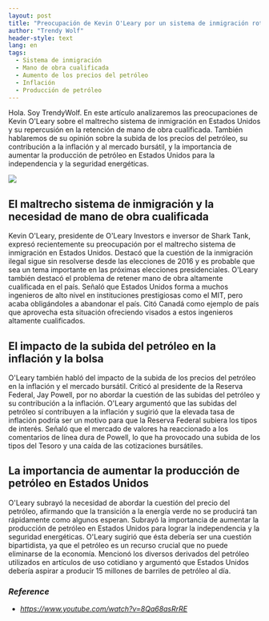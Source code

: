 ```yaml
---
layout: post
title: "Preocupación de Kevin O'Leary por un sistema de inmigración roto y el aumento del precio del petróleo"
author: "Trendy Wolf"
header-style: text
lang: en
tags:
  - Sistema de inmigración
  - Mano de obra cualificada
  - Aumento de los precios del petróleo
  - Inflación
  - Producción de petróleo
---
```


Hola. Soy TrendyWolf. En este artículo analizaremos las preocupaciones de Kevin O'Leary sobre el maltrecho sistema de inmigración en Estados Unidos y su repercusión en la retención de mano de obra cualificada. También hablaremos de su opinión sobre la subida de los precios del petróleo, su contribución a la inflación y al mercado bursátil, y la importancia de aumentar la producción de petróleo en Estados Unidos para la independencia y la seguridad energéticas.

<img
    src="https://i.ytimg.com/vi/8Qa68asRrRE/hqdefault.jpg"
/>


## El maltrecho sistema de inmigración y la necesidad de mano de obra cualificada
Kevin O'Leary, presidente de O'Leary Investors e inversor de Shark Tank, expresó recientemente su preocupación por el maltrecho sistema de inmigración en Estados Unidos. Destacó que la cuestión de la inmigración ilegal sigue sin resolverse desde las elecciones de 2016 y es probable que sea un tema importante en las próximas elecciones presidenciales. O'Leary también destacó el problema de retener mano de obra altamente cualificada en el país. Señaló que Estados Unidos forma a muchos ingenieros de alto nivel en instituciones prestigiosas como el MIT, pero acaba obligándoles a abandonar el país. Citó Canadá como ejemplo de país que aprovecha esta situación ofreciendo visados a estos ingenieros altamente cualificados.

## El impacto de la subida del petróleo en la inflación y la bolsa
O'Leary también habló del impacto de la subida de los precios del petróleo en la inflación y el mercado bursátil. Criticó al presidente de la Reserva Federal, Jay Powell, por no abordar la cuestión de las subidas del petróleo y su contribución a la inflación. O'Leary argumentó que las subidas del petróleo sí contribuyen a la inflación y sugirió que la elevada tasa de inflación podría ser un motivo para que la Reserva Federal subiera los tipos de interés. Señaló que el mercado de valores ha reaccionado a los comentarios de línea dura de Powell, lo que ha provocado una subida de los tipos del Tesoro y una caída de las cotizaciones bursátiles.

## La importancia de aumentar la producción de petróleo en Estados Unidos
O'Leary subrayó la necesidad de abordar la cuestión del precio del petróleo, afirmando que la transición a la energía verde no se producirá tan rápidamente como algunos esperan. Subrayó la importancia de aumentar la producción de petróleo en Estados Unidos para lograr la independencia y la seguridad energéticas. O'Leary sugirió que ésta debería ser una cuestión bipartidista, ya que el petróleo es un recurso crucial que no puede eliminarse de la economía. Mencionó los diversos derivados del petróleo utilizados en artículos de uso cotidiano y argumentó que Estados Unidos debería aspirar a producir 15 millones de barriles de petróleo al día.


### _Reference_
- _https://www.youtube.com/watch?v=8Qa68asRrRE_

